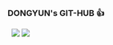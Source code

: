 ### DONGYUN's GIT-HUB 👍
   
<img src="https://img.shields.io/badge/블로그-20C997?style=flat-square&logo=Velog&logoColor=white"/> <a href="mailto:dyforcareer@naver.com"><img src="https://img.shields.io/badge/dyforcareer@naver.com-81ecec?style=flat-square&logo=Gmail&logoColor=black"/></a>



